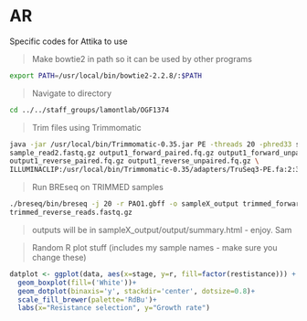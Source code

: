 # AR
Specific codes for Attika to use


> Make bowtie2 in path so it can be used by other programs

```bash
export PATH=/usr/local/bin/bowtie2-2.2.8/:$PATH

```

> Navigate to directory

```bash
cd ../../staff_groups/lamontlab/OGF1374

```

>Trim files using Trimmomatic

```bash
java -jar /usr/local/bin/Trimmomatic-0.35.jar PE -threads 20 -phred33 sample_read1.fastq.gz \
sample_read2.fastq.gz output1_forward_paired.fq.gz output1_forward_unpaired.fq.gz \
output1_reverse_paired.fq.gz output1_reverse_unpaired.fq.gz \
ILLUMINACLIP:/usr/local/bin/Trimmomatic-0.35/adapters/TruSeq3-PE.fa:2:30:10 LEADING:5 TRAILING:5 SLIDINGWINDOW:4:20 MINLEN:20

```

> Run BREseq on TRIMMED samples

```bash
./breseq/bin/breseq -j 20 -r PAO1.gbff -o sampleX_output trimmed_forward_reads.fastq.gz \
trimmed_reverse_reads.fastq.gz

```

>outputs will be in sampleX_output/output/summary.html - enjoy. Sam


>Random R plot stuff (includes my sample names - make sure you change these)

```R
datplot <- ggplot(data, aes(x=stage, y=r, fill=factor(restistance))) +
  geom_boxplot(fill=('White'))+
  geom_dotplot(binaxis='y', stackdir='center', dotsize=0.8)+
  scale_fill_brewer(palette='RdBu')+
  labs(x="Resistance selection", y="Growth rate")

```

